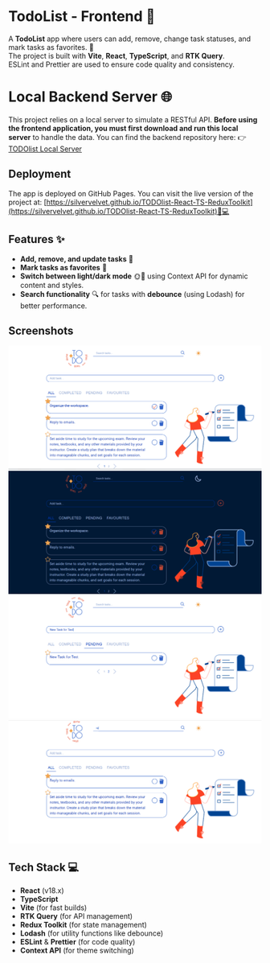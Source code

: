 # TodoList - Frontend 🚀

A **TodoList** app where users can add, remove, change task statuses, and mark tasks as favorites. 🌟  
The project is built with **Vite**, **React**, **TypeScript**, and **RTK Query**.  
ESLint and Prettier are used to ensure code quality and consistency.

# Local Backend Server 🌐

This project relies on a local server to simulate a RESTful API. **Before using the frontend application, you must first download and run this local server** to handle the data.
You can find the backend repository here:
👉 [TODOlist Local Server](https://github.com/silvervelvet/TODOlist-LocalServer)

## Deployment

The app is deployed on GitHub Pages. You can visit the live version of the project at:
[https://silvervelvet.github.io/TODOlist-React-TS-ReduxToolkit](https://silvervelvet.github.io/TODOlist-React-TS-ReduxToolkit)🌟💻

## Features ✨

- **Add, remove, and update tasks** 📝
- **Mark tasks as favorites** 💖
- **Switch between light/dark mode** 🌞🌙 using Context API for dynamic content and styles.
- **Search functionality** 🔍 for tasks with **debounce** (using Lodash) for better performance.

## Screenshots

![View lightTheme](images/view_lightTheme.png)
![View darkTheme](images/view_darkTheme.png)
![View new task](images/view_new-task.png)
![View search](images/view_search.png)

## Tech Stack 💻

- **React** (v18.x)
- **TypeScript**
- **Vite** (for fast builds)
- **RTK Query** (for API management)
- **Redux Toolkit** (for state management)
- **Lodash** (for utility functions like debounce)
- **ESLint** & **Prettier** (for code quality)
- **Context API** (for theme switching)
